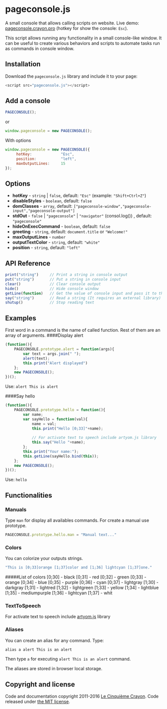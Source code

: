 # pageconsole.js
A small console that allows calling scripts on website.
Live demo: [pageconsole.crayon.pro](http://pageconsole.crayon.pro/) (hotkey for show the console: `Esc`).

This script allows running any functionality in a small console-like window. It can be useful to create various behaviors and scripts to automate tasks run as commands in console window.

## Installation
Download the `pageconsole.js` library and include it to your page:
```js
<script src="pageconsole.js"></script>
```
## Add a console
```js
PAGECONSOLE();
```
or
```js
window.pageconsole = new PAGECONSOLE();
```
With options
```js
window.pageconsole = new PAGECONSOLE({
     hotKey:             "Esc",
     position:           "left",
     maxOutputLines:     15
});
```
## Options 
* **hotKey** - `string` | `false`, default: `"Esc"` (example: `"Shift+Ctrl+Z"`)
* **disableStyles** - `boolean`, default: `false`
* **domClasses** - `array`, default: `["pageconsole-window","pageconsole-input","pageconsole-output"]`
* **stdOut** - `false` | `"pageconsole"` | `"navigator"` (consol.log()) , default: `"pageconsole"`
* **hideOnExecCommand** - `boolean`, default: `false`
* **greeting** - `string`, default: `document.title` or `"Welcome!"`
* **maxOutputLines** - `number`
* **outputTextColor** - `string`, default: `"white"`
* **position** - `string`, default: `"left"`


## API Reference
```js
print("string")     // Print a string in console output
put("string")       // Put a string in console input
clear()             // Clear console output
hide()              // Hide console window
getLine(function)   // Get the value of console input and pass it to the definied function.
say("string")       // Read a string (It requires an external library)
shutup()            // Stop reading text
```

## Examples
First word in a command is the name of called function. Rest of them are an array of arguments.
####Display alert
```js
(function(){
    PAGECONSOLE.prototype.alert = function(args){
        var text = args.join(" ");
        alert(text);
        this.print("Alert displayed")
    };
    new PAGECONSOLE();
})();

```
Use: `alert This is alert`

####Say hello
```js
(function(){
    PAGECONSOLE.prototype.hello = function(){
        var name;
        var sayHello = function(val){
            name = val;
            this.print("Hello [0;33]"+name);
            
            // For activate text to speech include artyom.js library
            this.say("Hello "+name); 
        };
        this.print("Your name:");
        this.getLine(sayHello.bind(this));
    };
    new PAGECONSOLE();
})();
```
Use: `hello`

## Functionalities
### Manuals
Type `man` for display all availables commands.
For create a manual use prototype.
```js
PAGECONSOLE.prototype.hello.man = "Manual text..."
```

### Colors
You can colorize your outputs strings.
```js
"This is [0;33]orange [1;37]color and [1;36] lightcyan [1;37]one."
```
#####List of colors
    [0;30] - black
    [0;31] - red
    [0;32] - green
    [0;33] - orange
    [0;34] - blue
    [0;35] - purple
    [0;36] - cyan
    [0;37] - lightgray
    [1;30] - darkgray
    [1;31] - lightred
    [1;32] - lightgreen
    [1;33] - yellow
    [1;34] - lightblue
    [1;35] - mediumpurple
    [1;36] - lightcyan
    [1;37] - whit   
### TextToSpeech
For activate text to speech include [artyom.js](https://sdkcarlos.github.io/sites/artyom.html) library

### Aliases
You can create an alias for any command.
Type:
```js
alias a alert This is an alert
```
Then type `a` for executing `alert This is an alert` command.

The aliases are stored in browser local storage.

## Copyright and license
Code and documentation copyright 2011-2016 [Le Cinquième Crayon](http://www.cinquiemecrayon.eu). Code released under [the MIT license](https://github.com/pistom/pageconsole.js/blob/master/LICENSE.md).